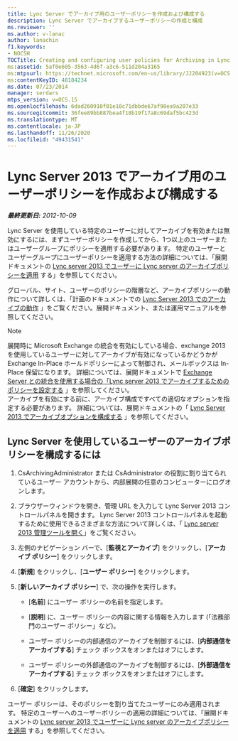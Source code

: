 ```yaml
---
title: Lync Server でアーカイブ用のユーザーポリシーを作成および構成する
description: Lync Server でアーカイブするユーザーポリシーの作成と構成
ms.reviewer: ''
ms.author: v-lanac
author: lanachin
f1.keywords:
- NOCSH
TOCTitle: Creating and configuring user policies for Archiving in Lync Server
ms:assetid: 5af0e605-3563-4d6f-a3c6-511d204a3165
ms:mtpsurl: https://technet.microsoft.com/en-us/library/JJ204923(v=OCS.15)
ms:contentKeyID: 48184234
ms.date: 07/23/2014
manager: serdars
mtps_version: v=OCS.15
ms.openlocfilehash: 6dad260910f01e10c71dbbde67af98ea9a207e33
ms.sourcegitcommit: 36fee89bb887bea4f18b19f17a8c69daf5bc423d
ms.translationtype: MT
ms.contentlocale: ja-JP
ms.lasthandoff: 11/26/2020
ms.locfileid: "49431541"
---
```

# <a name="creating-and-configuring-user-policies-for-archiving-in-lync-server-2013"></a>Lync Server 2013 でアーカイブ用のユーザーポリシーを作成および構成する

<div data-xmlns="http://www.w3.org/1999/xhtml">

<div class="topic" data-xmlns="http://www.w3.org/1999/xhtml" data-msxsl="urn:schemas-microsoft-com:xslt" data-cs="https://msdn.microsoft.com/">

<div data-asp="https://msdn2.microsoft.com/asp">



</div>

<div id="mainSection">

<div id="mainBody">

<span> </span>

_**最終更新日:** 2012-10-09_

Lync Server を使用している特定のユーザーに対してアーカイブを有効または無効にするには、まずユーザーポリシーを作成してから、1つ以上のユーザーまたはユーザーグループにポリシーを適用する必要があります。 特定のユーザーとユーザーグループにユーザーポリシーを適用する方法の詳細については、「展開ドキュメントの [Lync server 2013 でユーザーに Lync server のアーカイブポリシーを適用](lync-server-2013-applying-a-lync-server-archiving-policy-to-a-user.md) する」を参照してください。

グローバル、サイト、ユーザーのポリシーの階層など、アーカイブポリシーの動作について詳しくは、「計画のドキュメントでの [Lync Server 2013 でのアーカイブの動作](lync-server-2013-how-archiving-works.md) 」をご覧ください。展開ドキュメント、または運用マニュアルを参照してください。

<div>


> [!NOTE]
> 展開時に Microsoft Exchange の統合を有効にしている場合、exchange 2013 を使用しているユーザーに対してアーカイブが有効になっているかどうかが Exchange In-Place ホールドポリシーによって制御され、メールボックスは In-Place 保留になります。 詳細については、展開ドキュメントで <A href="lync-server-2013-setting-up-policies-for-archiving-when-using-exchange-server-integration.md">Exchange Server との統合を使用する場合の「Lync server 2013 でアーカイブするためのポリシーを設定する</A> 」を参照してください。<BR>アーカイブを有効にする前に、アーカイブ構成ですべての適切なオプションを指定する必要があります。 詳細については、展開ドキュメントの「 <A href="lync-server-2013-configuring-archiving-options.md">Lync Server 2013 でアーカイブオプションを構成する</A> 」を参照してください。



</div>

<div>

## <a name="to-configure-an-archiving-policy-for-users-homed-on-lync-server"></a>Lync Server を使用しているユーザーのアーカイブポリシーを構成するには

1.  CsArchivingAdministrator または CsAdministrator の役割に割り当てられているユーザー アカウントから、内部展開の任意のコンピューターにログオンします。

2.  ブラウザーウィンドウを開き、管理 URL を入力して Lync Server 2013 コントロールパネルを開きます。 Lync Server 2013 コントロールパネルを起動するために使用できるさまざまな方法について詳しくは、「 [Lync server 2013 管理ツールを開く](lync-server-2013-open-lync-server-administrative-tools.md)」をご覧ください。

3.  左側のナビゲーション バーで、[**監視とアーカイブ**] をクリックし、[**アーカイブ ポリシー**] をクリックします。

4.  [**新規**] をクリックし、[**ユーザー ポリシー**] をクリックします。

5.  [**新しいアーカイブ ポリシー**] で、次の操作を実行します。
    
      - [**名前**] にユーザー ポリシーの名前を指定します。
    
      - [**説明**] に、ユーザー ポリシーの内容に関する情報を入力します (「法務部門のユーザー ポリシー」など)。
    
      - ユーザー ポリシーの内部通信のアーカイブを制御するには、[**内部通信をアーカイブする**] チェック ボックスをオンまたはオフにします。
    
      - ユーザー ポリシーの外部通信のアーカイブを制御するには、[**外部通信をアーカイブする**] チェック ボックスをオンまたはオフにします。

6.  [**確定**] をクリックします。

ユーザー ポリシーは、そのポリシーを割り当てたユーザーにのみ適用されます。 特定のユーザーへのユーザーポリシーの適用の詳細については、「展開ドキュメントの [Lync server 2013 でユーザーに Lync server のアーカイブポリシーを適用](lync-server-2013-applying-a-lync-server-archiving-policy-to-a-user.md) する」を参照してください。

</div>

</div>

<span> </span>

</div>

</div>

</div>

